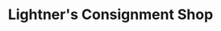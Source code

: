 ---
title: "Lightner's Consignment Shop"
url: /blain/lightners-consignment-shop/
shop: Antiquitäten
---